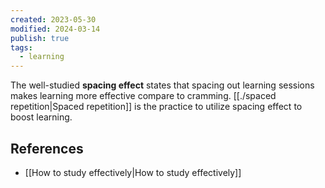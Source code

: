 ```yaml
---
created: 2023-05-30
modified: 2024-03-14
publish: true
tags:
  - learning
---
```


The well-studied **spacing effect** states that spacing out learning sessions makes learning more effective compare to cramming. [[./spaced repetition|Spaced repetition]] is the practice to utilize spacing effect to boost learning.
## References
- [[How to study effectively|How to study effectively]]